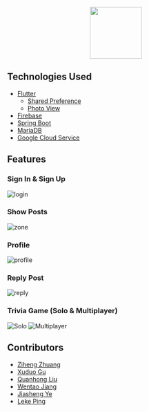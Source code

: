 <p align="center">
  <a href="https://github.com/tiafs/sportcred">
    <img src="screenshots/logo.png" height="120">
  </a>
</p>

## Technologies Used
* [Flutter](https://flutter.dev/)
    * [Shared Preference](https://pub.dev/packages/shared_preferences)
    * [Photo View](https://pub.dev/packages/photo_view)
* [Firebase](https://firebase.google.com/)
* [Spring Boot](https://spring.io/projects/spring-boot)
* [MariaDB](https://mariadb.org/)
* [Google Cloud Service](https://cloud.google.com/)

## Features

### Sign In & Sign Up

![login](screenshots/login.png)

### Show Posts

![zone](screenshots/zone.png)

### Profile

![profile](screenshots/profile.png)

### Reply Post

![reply](screenshots/post.png)

### Trivia Game (Solo & Multiplayer)

![Solo](screenshots/trivia.png)
![Multiplayer](screenshots/trivia_multiplayer.png)

## Contributors

* [Ziheng Zhuang](https://github.com/NeoClear)
* [Xuduo Gu](https://github.com/XGsombra)
* [Quanhong Liu](https://github.com/LQH-is-newbe)
* [Wentao Jiang](https://github.com/SkyWentaoJiang)
* [Jiasheng Ye](https://github.com/yanjs)
* [Leke Ping](https://github.com/lkpklkk)
